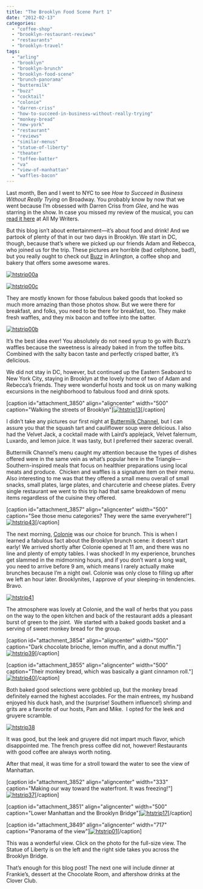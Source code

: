```yaml
---
title: "The Brooklyn Food Scene Part 1"
date: "2012-02-13"
categories: 
  - "coffee-shop"
  - "brooklyn-restaurant-reviews"
  - "restaurants"
  - "brooklyn-travel"
tags: 
  - "arling"
  - "brooklyn"
  - "brooklyn-brunch"
  - "brooklyn-food-scene"
  - "brunch-panorama"
  - "buttermilk"
  - "buzz"
  - "cocktail"
  - "colonie"
  - "darren-criss"
  - "how-to-succeed-in-business-without-really-trying"
  - "monkey-bread"
  - "new-york"
  - "restaurant"
  - "reviews"
  - "similar-menus"
  - "statue-of-liberty"
  - "theater"
  - "toffee-batter"
  - "va"
  - "view-of-manhattan"
  - "waffles-bacon"
---
```


Last month, Ben and I went to NYC to see _How to Succeed in Business Without Really Trying_ on Broadway. You probably know by now that we went because I’m obsessed with Darren Criss from _Glee_, and he was starring in the show. In case you missed my review of the musical, you can [read it here](http://allmywriters.com/?p=3516) at All My Writers.

But this blog isn’t about entertainment—it’s about food and drink! And we partook of plenty of that in our two days in Brooklyn. We start in DC, though, because that’s where we picked up our friends Adam and Rebecca, who joined us for the trip. These pictures are horrible (bad cellphone, bad!), but you really ought to check out [Buzz](http://buzzbakery.com/) in Arlington, a coffee shop and bakery that offers some awesome wares.

[![](http://s3.amazonaws.com/thegourmez-wpmedia/2012/02/htstrip00a.jpg "htstrip00a")](http://s3.amazonaws.com/thegourmez-wpmedia/2012/02/htstrip00a.jpg)

[![](http://s3.amazonaws.com/thegourmez-wpmedia/2012/02/htstrip00c.jpg "htstrip00c")](http://s3.amazonaws.com/thegourmez-wpmedia/2012/02/htstrip00c.jpg)

They are mostly known for those fabulous baked goods that looked so much more amazing than those photos show. But we were there for breakfast, and folks, you need to be there for breakfast, too. They make fresh waffles, and they mix bacon and toffee into the batter.

[![](http://s3.amazonaws.com/thegourmez-wpmedia/2012/02/htstrip00b.jpg "htstrip00b")](http://s3.amazonaws.com/thegourmez-wpmedia/2012/02/htstrip00b.jpg)

It’s the best idea ever! You absolutely do not need syrup to go with Buzz’s waffles because the sweetness is already baked in from the toffee bits. Combined with the salty bacon taste and perfectly crisped batter, it’s delicious.

We did not stay in DC, however, but continued up the Eastern Seaboard to New York City, staying in Brooklyn at the lovely home of two of Adam and Rebecca’s friends. They were wonderful hosts and took us on many walking excursions in the neighborhood to fabulous food and drink spots.

\[caption id="attachment\_3850" align="aligncenter" width="500" caption="Walking the streets of Brooklyn"\][![](http://s3.amazonaws.com/thegourmez-wpmedia/2012/02/htstrip13.jpg "htstrip13")](http://s3.amazonaws.com/thegourmez-wpmedia/2012/02/htstrip13.jpg)\[/caption\]

I didn’t take any pictures our first night at [Buttermilk Channel](http://www.buttermilkchannelnyc.com/menu/), but I can assure you that the squash tart and cauliflower soup were delicious. I also had the Velvet Jack, a cocktail made with Laird’s applejack, Velvet falernum, Luxardo, and lemon juice. It was tasty, but I preferred their sazerac overall.

Buttermilk Channel’s menu caught my attention because the types of dishes offered were in the same vein as what’s popular here in the Triangle—Southern-inspired meals that focus on healthier preparations using local meats and produce.  Chicken and waffles is a signature item on their menu. Also interesting to me was that they offered a small menu overall of small snacks, small plates, large plates, and charcuterie and cheese plates. Every single restaurant we went to this trip had that same breakdown of menu items regardless of the cuisine they offered.

\[caption id="attachment\_3857" align="aligncenter" width="500" caption="See those menu categories? They were the same everywhere!"\][![](http://s3.amazonaws.com/thegourmez-wpmedia/2012/02/htstrip43.jpg "htstrip43")](http://s3.amazonaws.com/thegourmez-wpmedia/2012/02/htstrip43.jpg)\[/caption\]

The next morning, [Colonie](http://colonienyc.com/) was our choice for brunch. This is when I learned a fabulous fact about the Brooklyn brunch scene: it doesn’t start early! We arrived shortly after Colonie opened at 11 am, and there was no line and plenty of empty tables. I was shocked! In my experience, brunches get slammed in the midmorning hours, and if you don’t want a long wait, you need to arrive before 9 am, which means I rarely actually make brunches because I’m a night owl. Colonie was only close to filling up after we left an hour later. Brooklynites, I approve of your sleeping-in tendencies. Bravo.

[![](http://s3.amazonaws.com/thegourmez-wpmedia/2012/02/htstrip41.jpg "htstrip41")](http://s3.amazonaws.com/thegourmez-wpmedia/2012/02/htstrip41.jpg)

The atmosphere was lovely at Colonie, and the wall of herbs that you pass on the way to the open kitchen and back of the restaurant adds a pleasant burst of green to the joint.  We started with a baked goods basket and a serving of sweet monkey bread for the group.

\[caption id="attachment\_3854" align="aligncenter" width="500" caption="Dark chocolate brioche, lemon muffin, and a donut muffin."\][![](http://s3.amazonaws.com/thegourmez-wpmedia/2012/02/htstrip39.jpg "htstrip39")](http://s3.amazonaws.com/thegourmez-wpmedia/2012/02/htstrip39.jpg)\[/caption\]

\[caption id="attachment\_3855" align="aligncenter" width="500" caption="Their monkey bread, which was basically a giant cinnamon roll."\][![](http://s3.amazonaws.com/thegourmez-wpmedia/2012/02/htstrip40.jpg "htstrip40")](http://s3.amazonaws.com/thegourmez-wpmedia/2012/02/htstrip40.jpg)\[/caption\]

Both baked good selections were gobbled up, but the monkey bread definitely earned the highest accolades. For the main entrees, my husband enjoyed his duck hash, and the (surprise! Southern influence!) shrimp and grits are a favorite of our hosts, Pam and Mike.  I opted for the leek and gruyere scramble.

[![](http://s3.amazonaws.com/thegourmez-wpmedia/2012/02/htstrip38.jpg "htstrip38")](http://s3.amazonaws.com/thegourmez-wpmedia/2012/02/htstrip38.jpg)

It was good, but the leek and gruyere did not impart much flavor, which disappointed me. The french press coffee did not, however! Restaurants with good coffee are always worth noting.

After that meal, it was time for a stroll toward the water to see the view of Manhattan.

\[caption id="attachment\_3852" align="aligncenter" width="333" caption="Making our way toward the waterfront. It was freezing!"\][![](http://s3.amazonaws.com/thegourmez-wpmedia/2012/02/htstrip37.jpg "htstrip37")](http://s3.amazonaws.com/thegourmez-wpmedia/2012/02/htstrip37.jpg)\[/caption\]

\[caption id="attachment\_3851" align="aligncenter" width="500" caption="Lower Manhattan and the Brooklyn Bridge"\][![](http://s3.amazonaws.com/thegourmez-wpmedia/2012/02/htstrip17.jpg "htstrip17")](http://s3.amazonaws.com/thegourmez-wpmedia/2012/02/htstrip17.jpg)\[/caption\]

\[caption id="attachment\_3849" align="aligncenter" width="717" caption="Panorama of the view"\][![](http://s3.amazonaws.com/thegourmez-wpmedia/2012/02/htstrip01-1024x100.jpg "htstrip01")](http://s3.amazonaws.com/thegourmez-wpmedia/2012/02/htstrip01.jpg)\[/caption\]

This was a wonderful view. Click on the photo for the full-size view. The Statue of Liberty is on the left and the right side takes you across the Brooklyn Bridge.

That’s enough for this blog post! The next one will include dinner at Frankie’s, dessert at the Chocolate Room, and aftershow drinks at the Clover Club.
